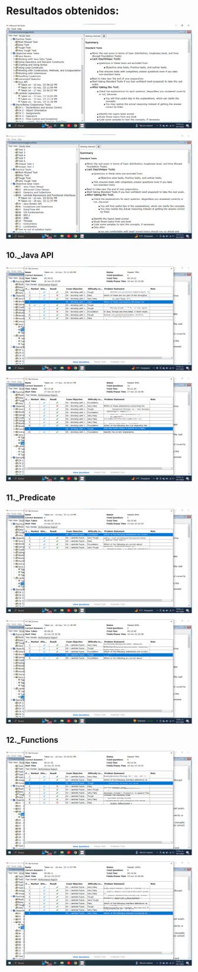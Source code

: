 # Resultados obtenidos:
 
<p align="center">
  <img src="https://github.com/AngelYeremiLedesma/AcademiaJava/blob/main/Simuladores/Semana4/General1.png">
</p>

<p align="center">
  <img src="https://github.com/AngelYeremiLedesma/AcademiaJava/blob/main/Simuladores/Semana4/General2.png">
</p>

## 10._Java API

<p align="center">
  <img src="https://github.com/AngelYeremiLedesma/AcademiaJava/blob/main/Simuladores/Semana4/API1.png">
</p>

<p align="center">
  <img src="https://github.com/AngelYeremiLedesma/AcademiaJava/blob/main/Simuladores/Semana4/API2.png">
</p>

## 11._Predicate

<p align="center">
  <img src="https://github.com/AngelYeremiLedesma/AcademiaJava/blob/main/Simuladores/Semana4/Predicate1.png">
</p>

<p align="center">
  <img src="https://github.com/AngelYeremiLedesma/AcademiaJava/blob/main/Simuladores/Semana4/Predicate2.png">
</p>

## 12._Functions

<p align="center">
  <img src="https://github.com/AngelYeremiLedesma/AcademiaJava/blob/main/Simuladores/Semana4/Lambdas1.png">
</p>

<p align="center">
  <img src="https://github.com/AngelYeremiLedesma/AcademiaJava/blob/main/Simuladores/Semana4/Lambdas2.png">
</p>
